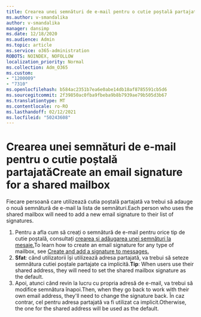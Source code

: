 ```yaml
---
title: Crearea unei semnături de e-mail pentru o cutie poștală partajată
ms.author: v-smandalika
author: v-smandalika
manager: dansimp
ms.date: 12/18/2020
ms.audience: Admin
ms.topic: article
ms.service: o365-administration
ROBOTS: NOINDEX, NOFOLLOW
localization_priority: Normal
ms.collection: Adm_O365
ms.custom:
- "1200009"
- "7310"
ms.openlocfilehash: b584ac2351b7ea6e0abe14db18af8785591cb5d6
ms.sourcegitcommit: 2f39850ac0fba9fbeba9b8b7939ae79b505d3b67
ms.translationtype: MT
ms.contentlocale: ro-RO
ms.lasthandoff: 02/12/2021
ms.locfileid: "50243608"
---
```

# <a name="create-an-email-signature-for-a-shared-mailbox"></a><span data-ttu-id="e5669-102">Crearea unei semnături de e-mail pentru o cutie poștală partajată</span><span class="sxs-lookup"><span data-stu-id="e5669-102">Create an email signature for a shared mailbox</span></span>

<span data-ttu-id="e5669-103">Fiecare persoană care utilizează cutia poștală partajată va trebui să adauge o nouă semnătură de e-mail la lista de semnături.</span><span class="sxs-lookup"><span data-stu-id="e5669-103">Each person who uses the shared mailbox will need to add a new email signature to their list of signatures.</span></span>

1. <span data-ttu-id="e5669-104">Pentru a afla cum să creați o semnătură de e-mail pentru orice tip de cutie poștală, consultați [crearea și adăugarea unei semnături la mesaje.](https://support.office.com/article/8ee5d4f4-68fd-464a-a1c1-0e1c80bb27f2)</span><span class="sxs-lookup"><span data-stu-id="e5669-104">To learn how to create an email signature for any type of mailbox, see [Create and add a signature to messages.](https://support.office.com/article/8ee5d4f4-68fd-464a-a1c1-0e1c80bb27f2)</span></span>
2. <span data-ttu-id="e5669-105">**Sfat**: când utilizatorii își utilizează adresa partajată, va trebui să seteze semnătura cutiei poștale partajate ca implicită.</span><span class="sxs-lookup"><span data-stu-id="e5669-105">**Tip**: When users use their shared address, they will need to set the shared mailbox signature as the default.</span></span>
3. <span data-ttu-id="e5669-106">Apoi, atunci când revin la lucru cu propria adresă de e-mail, va trebui să modifice semnătura înapoi.</span><span class="sxs-lookup"><span data-stu-id="e5669-106">Then, when they go back to work with their own email address, they'll need to change the signature back.</span></span> <span data-ttu-id="e5669-107">În caz contrar, cel pentru adresa partajată va fi utilizat ca implicit.</span><span class="sxs-lookup"><span data-stu-id="e5669-107">Otherwise, the one for the shared address will be used as the default.</span></span>
